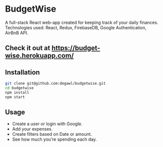 # BudgetWise

A full-stack React web-app created for keeping track of your daily finances.
Technologies used: React, Redux, FirebaseDB, Google Authentication, AirBnB API.

## Check it out at https://budget-wise.herokuapp.com/

## Installation

```sh
git clone git@github.com:degawl/budgetwise.git
cd budgetwise
npm install
npm start
```

## Usage

- Create a user or login with Google.
- Add your expenses.
- Create filters based on Date or amount.
- See how much you're spending each day.
